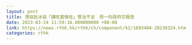 ```yaml
---
layout: post
title: 港協批冰協「講咗當做咗」管治不足　周一向政府交報告
date: 2023-03-24 11:59:16.000000000 +08:00
link: https://news.rthk.hk/rthk/ch/component/k2/1693404-20230324.htm
categories: rthk
---
```



